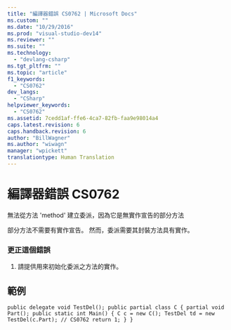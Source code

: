 ```yaml
---
title: "編譯器錯誤 CS0762 | Microsoft Docs"
ms.custom: ""
ms.date: "10/29/2016"
ms.prod: "visual-studio-dev14"
ms.reviewer: ""
ms.suite: ""
ms.technology: 
  - "devlang-csharp"
ms.tgt_pltfrm: ""
ms.topic: "article"
f1_keywords: 
  - "CS0762"
dev_langs: 
  - "CSharp"
helpviewer_keywords: 
  - "CS0762"
ms.assetid: 7cedd1af-ffe6-4ca7-82fb-faa9e98014a4
caps.latest.revision: 6
caps.handback.revision: 6
author: "BillWagner"
ms.author: "wiwagn"
manager: "wpickett"
translationtype: Human Translation
---
```

# 編譯器錯誤 CS0762
無法從方法 'method' 建立委派，因為它是無實作宣告的部分方法  
  
 部分方法不需要有實作宣告。 然而，委派需要其封裝方法具有實作。  
  
### 更正這個錯誤  
  
1.  請提供用來初始化委派之方法的實作。  
  
## 範例  
  
```  
public delegate void TestDel(); public partial class C { partial void Part(); public static int Main() { C c = new C(); TestDel td = new TestDel(c.Part); // CS0762 return 1; } }  
```
